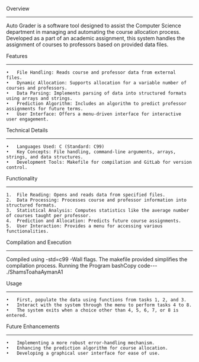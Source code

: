 Overview
********
Auto Grader is a software tool designed to assist the Computer Science department in managing and automating the course allocation process. Developed as a part of an academic assignment, this system handles the assignment of courses to professors based on provided data files.

Features
********
    •	File Handling: Reads course and professor data from external files.
    •	Dynamic Allocation: Supports allocation for a variable number of courses and professors.
    •	Data Parsing: Implements parsing of data into structured formats using arrays and strings.
    •	Prediction Algorithm: Includes an algorithm to predict professor assignments for future terms.
    •	User Interface: Offers a menu-driven interface for interactive user engagement.



Technical Details
*****************
    •	Languages Used: C (Standard: C99)
    •	Key Concepts: File handling, command-line arguments, arrays, strings, and data structures.
    •	Development Tools: Makefile for compilation and GitLab for version control.


Functionality
*************
    1.	File Reading: Opens and reads data from specified files.
    2.	Data Processing: Processes course and professor information into structured formats.
    3.	Statistical Analysis: Computes statistics like the average number of courses taught per professor.
    4.	Prediction and Allocation: Predicts future course assignments.
    5.	User Interaction: Provides a menu for accessing various functionalities.


Compilation and Execution
*************************
Compiled using -std=c99 -Wall flags. The makefile provided simplifies the compilation process.
Running the Program
bashCopy code---  
./ShamsToahaAymanA1


Usage
*****
    •	First, populate the data using functions from tasks 1, 2, and 3.
    •	Interact with the system through the menu to perform tasks 4 to 8.
    •	The system exits when a choice other than 4, 5, 6, 7, or 8 is entered.


Future Enhancements
*******************
    •	Implementing a more robust error-handling mechanism.
    •	Enhancing the prediction algorithm for course allocation.
    •	Developing a graphical user interface for ease of use.
